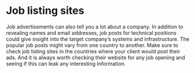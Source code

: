 # Job listing sites

Job advertisements can also tell you a lot about a company. In addition to revealing names and email addresses, 
job posts for technical positions could give insight into the target company’s systems and infrastructure. The 
popular job posts might vary from one country to another. Make sure to check job listing sites in the countries 
where your client would post their ads. And it is always worth checking their website for any job opening 
and seeing if this can leak any interesting information.